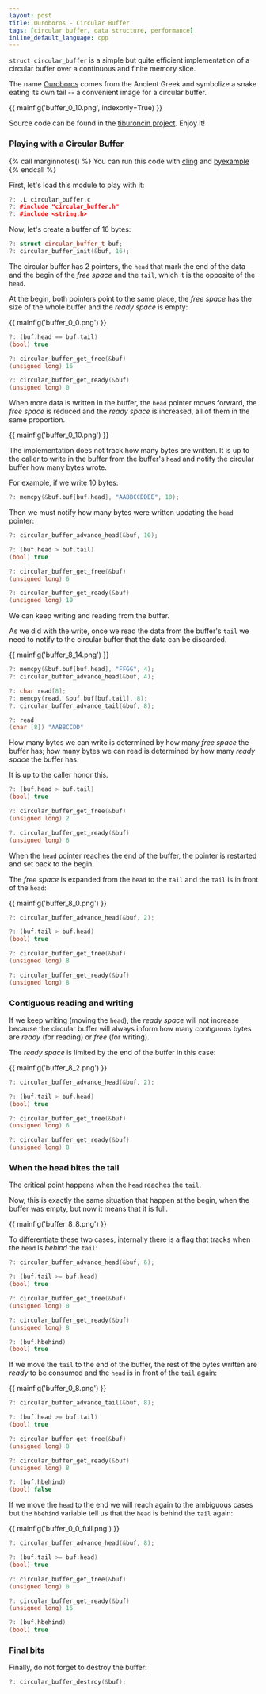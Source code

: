 ```yaml
---
layout: post
title: Ouroboros - Circular Buffer
tags: [circular buffer, data structure, performance]
inline_default_language: cpp
---
```


``struct circular_buffer`` is a simple but quite efficient implementation
of a circular buffer over a continuous and finite memory slice.

The name [Ouroboros](https://en.wikipedia.org/wiki/Ouroboros) comes from the
Ancient Greek and symbolize a snake eating
its own tail -- a convenient image for a circular buffer.

{{ mainfig('buffer_0_10.png', indexonly=True) }}

Source code can be found in the
[tiburoncin project](https://github.com/eldipa/tiburoncin). Enjoy it!<!--more-->

### Playing with a Circular Buffer

{% call marginnotes() %}
You can run this code with [cling](https://github.com/root-project/cling)
and [byexample](https://byexamples.github.io/byexample/)
{% endcall %}

First, let's load this module to play with it:

```cpp
?: .L circular_buffer.c
?: #include "circular_buffer.h"
?: #include <string.h>
```

Now, let's create a buffer of 16 bytes:

```cpp
?: struct circular_buffer_t buf;
?: circular_buffer_init(&buf, 16);
```

The circular buffer has 2 pointers, the ``head``
that mark the end of the data and the begin of the
*free space* and the ``tail``, which it is the opposite of
the ``head``.

At the begin, both pointers point to the same place,
the *free space* has the size of the whole buffer and the
*ready space* is empty:


{{ mainfig('buffer_0_0.png') }}

```cpp
?: (buf.head == buf.tail)
(bool) true

?: circular_buffer_get_free(&buf)
(unsigned long) 16

?: circular_buffer_get_ready(&buf)
(unsigned long) 0
```

When more data is written in the buffer, the
``head`` pointer moves forward, the *free space*
is reduced and the *ready space* is increased,
all of them in the same proportion.

{{ mainfig('buffer_0_10.png') }}

The implementation does not track how many bytes are written.
It is up to the caller to write in the buffer from
the buffer's ``head`` and notify the circular buffer how many
bytes wrote.

For example, if we write 10 bytes:

```cpp
?: memcpy(&buf.buf[buf.head], "AABBCCDDEE", 10);
```

Then we must notify how many bytes were written updating
the ``head`` pointer:

```cpp
?: circular_buffer_advance_head(&buf, 10);

?: (buf.head > buf.tail)
(bool) true

?: circular_buffer_get_free(&buf)
(unsigned long) 6

?: circular_buffer_get_ready(&buf)
(unsigned long) 10
```

We can keep writing and reading from the buffer.

As we did with the write, once we read the data from
the buffer's ``tail`` we need to notify to the circular buffer
that the data can be discarded.

{{ mainfig('buffer_8_14.png') }}

```cpp
?: memcpy(&buf.buf[buf.head], "FFGG", 4);
?: circular_buffer_advance_head(&buf, 4);

?: char read[8];
?: memcpy(read, &buf.buf[buf.tail], 8);
?: circular_buffer_advance_tail(&buf, 8);

?: read
(char [8]) "AABBCCDD"
```

How many bytes we can write is determined by how many
*free space* the buffer has; how many bytes we can read
is determined by how many *ready space* the buffer has.

It is up to the caller honor this.

```cpp
?: (buf.head > buf.tail)
(bool) true

?: circular_buffer_get_free(&buf)
(unsigned long) 2

?: circular_buffer_get_ready(&buf)
(unsigned long) 6
```

When the ``head`` pointer reaches the end of the buffer, the
pointer is restarted and set back to the begin.

The *free space* is expanded from the ``head`` to the ``tail`` and
the ``tail`` is in front of the ``head``:

{{ mainfig('buffer_8_0.png') }}

```cpp
?: circular_buffer_advance_head(&buf, 2);

?: (buf.tail > buf.head)
(bool) true

?: circular_buffer_get_free(&buf)
(unsigned long) 8

?: circular_buffer_get_ready(&buf)
(unsigned long) 8
```

### Contiguous reading and writing

If we keep writing (moving the ``head``), the *ready space* will not
increase because the circular buffer will always inform how many
*contiguous* bytes are *ready* (for reading) or *free* (for writing).

The *ready space* is limited by the end of the buffer in this case:

{{ mainfig('buffer_8_2.png') }}

```cpp
?: circular_buffer_advance_head(&buf, 2);

?: (buf.tail > buf.head)
(bool) true

?: circular_buffer_get_free(&buf)
(unsigned long) 6

?: circular_buffer_get_ready(&buf)
(unsigned long) 8
```

### When the head bites the tail

The critical point happens when the ``head`` reaches the ``tail``.

Now, this is exactly the same situation that happen at the begin,
when the buffer was empty, but now it means that it is full.

{{ mainfig('buffer_8_8.png') }}

To differentiate these two cases, internally there is a flag
that tracks when the ``head`` is *behind* the ``tail``:

```cpp
?: circular_buffer_advance_head(&buf, 6);

?: (buf.tail >= buf.head)
(bool) true

?: circular_buffer_get_free(&buf)
(unsigned long) 0

?: circular_buffer_get_ready(&buf)
(unsigned long) 8

?: (buf.hbehind)
(bool) true
```

If we move the ``tail`` to the end of the buffer, the
rest of the bytes written are *ready* to be consumed and
the ``head`` is in front of the ``tail`` again:

{{ mainfig('buffer_0_8.png') }}

```cpp
?: circular_buffer_advance_tail(&buf, 8);

?: (buf.head >= buf.tail)
(bool) true

?: circular_buffer_get_free(&buf)
(unsigned long) 8

?: circular_buffer_get_ready(&buf)
(unsigned long) 8

?: (buf.hbehind)
(bool) false
```

If we move the ``head`` to the end we will reach again to
the ambiguous cases but the ``hbehind`` variable tell us that
the ``head`` is behind the ``tail`` again:

{{ mainfig('buffer_0_0_full.png') }}

```cpp
?: circular_buffer_advance_head(&buf, 8);

?: (buf.tail >= buf.head)
(bool) true

?: circular_buffer_get_free(&buf)
(unsigned long) 0

?: circular_buffer_get_ready(&buf)
(unsigned long) 16

?: (buf.hbehind)
(bool) true
```

### Final bits

Finally, do not forget to destroy the buffer:

```cpp
?: circular_buffer_destroy(&buf);
```

